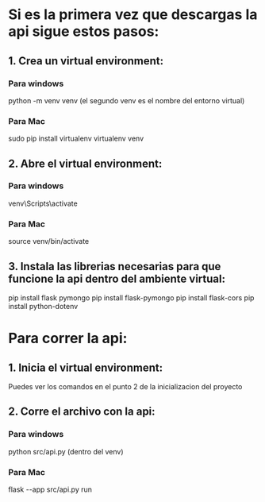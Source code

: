 # Si es la primera vez que descargas la api sigue estos pasos:

## 1. Crea un virtual environment:
### Para windows
python -m venv venv (el segundo venv es el nombre del entorno virtual)
### Para Mac
sudo pip install virtualenv
virtualenv venv

## 2. Abre el virtual environment: 
### Para windows
venv\Scripts\activate
### Para Mac
source venv/bin/activate

## 3. Instala las librerias necesarias para que funcione la api dentro del ambiente virtual:
pip install flask pymongo
pip install flask-pymongo
pip install flask-cors
pip install python-dotenv



# Para correr la api:

## 1. Inicia el virtual environment:
Puedes ver los comandos en el punto 2 de la inicializacion del proyecto

## 2. Corre el archivo con la api:
### Para windows
python src/api.py (dentro del venv)
### Para Mac
flask --app src/api.py run